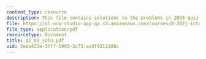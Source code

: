 ```yaml
---
content_type: resource
description: This file contains solutions to the problems in 2003 quiz 2.
file: https://ol-ocw-studio-app-qa.s3.amazonaws.com/courses/8-282j-introduction-to-astronomy-spring-2006/3eba433e3fff19933c73aa3f9311106c_q2_03_soln.pdf
file_type: application/pdf
resourcetype: Document
title: q2_03_soln.pdf
uid: 3eba433e-3fff-1993-3c73-aa3f9311106c
---
```

